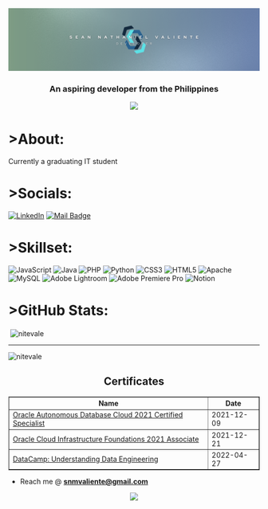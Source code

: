 <img src="LinkedinBanner_Valiente.png">
<h3 align="center">An aspiring developer from the Philippines</h3>

<div id="header" align="center">
  <img src="https://media.giphy.com/media/WSBeyxvC1jH496xQGA/giphy.gif" width="100"/>
</div>

# >About:
Currently a graduating IT student


# >Socials:
[![LinkedIn](https://img.shields.io/badge/LinkedIn-%230077B5.svg?logo=linkedin&logoColor=white)](https://linkedin.com/in/snmvaliente) 
[![Mail Badge](https://img.shields.io/badge/-gmail-c14438?style=flat&logo=Gmail&logoColor=white&link=mailto:snmvaliente@gmail.com)](mailto:snmvaliente@gmail.com)

# >Skillset:
![JavaScript](https://img.shields.io/badge/javascript-%23323330.svg?style=flat&logo=javascript&logoColor=%23F7DF1E) ![Java](https://img.shields.io/badge/java-%23ED8B00.svg?style=flat&logo=openjdk&logoColor=white) ![PHP](https://img.shields.io/badge/php-%23777BB4.svg?style=flat&logo=php&logoColor=white) ![Python](https://img.shields.io/badge/python-3670A0?style=flat&logo=python&logoColor=ffdd54) ![CSS3](https://img.shields.io/badge/css3-%231572B6.svg?style=flat&logo=css3&logoColor=white) ![HTML5](https://img.shields.io/badge/html5-%23E34F26.svg?style=flat&logo=html5&logoColor=white) ![Apache](https://img.shields.io/badge/apache-%23D42029.svg?style=flat&logo=apache&logoColor=white) ![MySQL](https://img.shields.io/badge/mysql-%2300000f.svg?style=flat&logo=mysql&logoColor=white) ![Adobe Lightroom](https://img.shields.io/badge/Adobe%20Lightroom-31A8FF.svg?style=flat&logo=Adobe%20Lightroom&logoColor=white) ![Adobe Premiere Pro](https://img.shields.io/badge/Adobe%20Premiere%20Pro-9999FF.svg?style=flat&logo=Adobe%20Premiere%20Pro&logoColor=white) ![Notion](https://img.shields.io/badge/Notion-%23000000.svg?style=flat&logo=notion&logoColor=white)

# >GitHub Stats:
<p>&nbsp;<img align="center" src="https://github-readme-stats.vercel.app/api?username=nitevale&show_icons=true&locale=en" alt="nitevale" /></p>

<!--![](https://github-readme-stats.vercel.app/api?username=Nitevale&theme=dark&hide_border=false&include_all_commits=false&count_private=false)<br/>
![](https://github-readme-streak-stats.herokuapp.com/?user=Nitevale&theme=dark&hide_border=false)<br/>
![](https://github-readme-stats.vercel.app/api/top-langs/?username=Nitevale&theme=dark&hide_border=false&include_all_commits=false&count_private=false&layout=compact) -->

---
<!--[![](https://visitcount.itsvg.in/api?id=Nitevale&icon=0&color=0)](https://visitcount.itsvg.in)-->

<!-- Proudly created with GPRM ( https://gprm.itsvg.in ) -->

<p align="left"> <img src="https://komarev.com/ghpvc/?username=nitevale&label=Profile%20views&color=0e75b6&style=flat" alt="nitevale" /> </p>

<div align=center>
<h2 align="center">Certificates</h2>
    <table border="1">
        <tr>
            <th>Name</th>
            <th>Date</th>
        </tr>
        <tr>
            <td><a href="https://catalog-education.oracle.com/pls/certview/sharebadge?id=723FFD2D149CC24E18DCCDFFBC8B1BD045ED3685A381D759157621A23088914D">Oracle Autonomous Database Cloud 2021 Certified Specialist</a></td>
            <td>2021-12-09</td>
        </tr>
        <tr>
            <td><a href="https://catalog-education.oracle.com/pls/certview/sharebadge?id=DE603518A94C526041B4FE5A653E805E66787689AE4AC18AF477FA6BE074CA96">Oracle Cloud Infrastructure Foundations 2021 Associate</a></td>
            <td>2021-12-21</td>
        </tr>
        <tr>
            <td><a href="https://www.datacamp.com/completed/statement-of-accomplishment/course/2ab47c9a759c721696d1bd3b4835de4030871720">DataCamp: Understanding Data Engineering</a></td>
            <td>2022-04-27</td>
        </tr>
    </table>
</div>

- Reach me @ **snmvaliente@gmail.com**

<div id="header" align="center">
  <img src="https://media.giphy.com/media/HwBlFQZFcAoUcPHZdX/giphy.gif" width="100"/>
</div>



